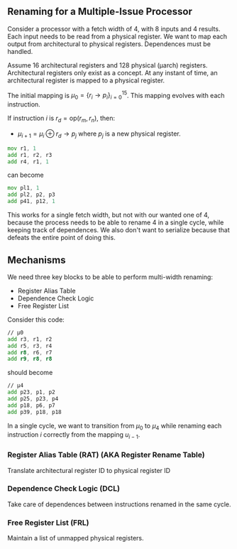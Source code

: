 ## Renaming for a Multiple-Issue Processor

Consider a processor with a fetch width of 4, with 8 inputs and 4 results. Each input needs to be read from a physical register. We want to map each output from architectural to physical registers. Dependences must be handled.

Assume 16 architectural registers and 128 physical (µarch) registers. Architectural registers only exist as a concept. At any instant of time, an architectural register is mapped to a physical register.

The initial mapping is $\mu_{0}=\{ r_{i}\to p_{i}\}^{15}_{i=0}$. This mapping evolves with each instruction.

If instruction $i$ is $r_{d}=\text{op}(r_{m},r_{n})$, then:
- $\mu_{i+1}=\mu_{i}\oplus r_{d}\to p_{j}$ where $p_{j}$ is a new physical register.

```asm
mov r1, 1
add r1, r2, r3
add r4, r1, 1
```

can become 

```asm
mov pl1, 1
add pl2, p2, p3
add p41, p12, 1
```

This works for a single fetch width, but not with our wanted one of 4, because the process needs to be able to rename 4 in a single cycle, while keeping track of dependences. We also don't want to serialize because that defeats the entire point of doing this.

## Mechanisms

We need three key blocks to be able to perform multi-width renaming:
- Register Alias Table
- Dependence Check Logic
- Free Register List

Consider this code:

```asm
// µ0
add r3, r1, r2
add r5, r3, r4
add r8, r6, r7
add r9, r8, r8
```

should become

```asm
// µ4
add p23, p1, p2
add p25, p23, p4
add p18, p6, p7
add p39, p18, p18
```

In a single cycle, we want to transition from $\mu_{0}$ to $\mu_{4}$ while renaming each instruction $i$ correctly from the mapping $u_{i-1}$.

### Register Alias Table (RAT) (AKA Register Rename Table)

Translate architectural register ID to physical register ID

### Dependence Check Logic (DCL)

Take care of dependences between instructions renamed in the same cycle.

### Free Register List (FRL)

Maintain a list of unmapped physical registers.